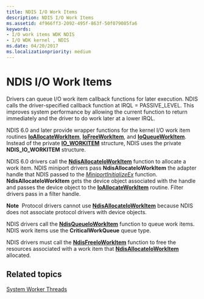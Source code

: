 ```yaml
---
title: NDIS I/O Work Items
description: NDIS I/O Work Items
ms.assetid: 4f966ff3-2092-495f-863f-50f079085fa6
keywords:
- I/O work items WDK NDIS
- I/O WDK kernel , NDIS
ms.date: 04/20/2017
ms.localizationpriority: medium
---
```


# NDIS I/O Work Items





Drivers can queue I/O work item callback functions for later execution. NDIS calls the driver-specified callback function at IRQL = PASSIVE\_LEVEL. This improves system performance by allowing the current function to return immediately and the driver to do work later at a lower IRQL.

NDIS 6.0 and later provide wrapper functions for the kernel I/O work item routines [**IoAllocateWorkItem**](https://docs.microsoft.com/windows-hardware/drivers/ddi/content/wdm/nf-wdm-ioallocateworkitem), [**IoFreeWorkItem**](https://docs.microsoft.com/windows-hardware/drivers/ddi/content/wdm/nf-wdm-iofreeworkitem), and [**IoQueueWorkItem**](https://docs.microsoft.com/windows-hardware/drivers/ddi/content/wdm/nf-wdm-ioqueueworkitem). Instead of the private [**IO\_WORKITEM**](https://docs.microsoft.com/windows-hardware/drivers/kernel/eprocess) structure, NDIS uses the private **NDIS\_IO\_WORKITEM** structure.

NDIS 6.0 drivers call the [**NdisAllocateIoWorkItem**](https://docs.microsoft.com/windows-hardware/drivers/ddi/content/ndis/nf-ndis-ndisallocateioworkitem) function to allocate a work item. NDIS miniport drivers pass **NdisAllocateIoWorkItem** the adapter handle that NDIS passed to the [*MiniportInitializeEx*](https://docs.microsoft.com/windows-hardware/drivers/ddi/content/ndis/nc-ndis-miniport_initialize) function. **NdisAllocateIoWorkItem** gets the device object associated with the handle and passes the device object to the [**IoAllocateWorkItem**](https://docs.microsoft.com/windows-hardware/drivers/ddi/content/wdm/nf-wdm-ioallocateworkitem) routine. Filter drivers pass in a filter handle.

**Note**  Protocol drivers cannot use [**NdisAllocateIoWorkItem**](https://docs.microsoft.com/windows-hardware/drivers/ddi/content/ndis/nf-ndis-ndisallocateioworkitem) because NDIS does not associate protocol drivers with device objects.

 

NDIS drivers call the [**NdisQueueIoWorkItem**](https://docs.microsoft.com/windows-hardware/drivers/ddi/content/ndis/nf-ndis-ndisqueueioworkitem) function to queue work items. NDIS work items use the **CriticalWorkQueue** queue type.

NDIS drivers must call the [**NdisFreeIoWorkItem**](https://docs.microsoft.com/windows-hardware/drivers/ddi/content/ndis/nf-ndis-ndisfreeioworkitem) function to free the resources associated with a work item that [**NdisAllocateIoWorkItem**](https://docs.microsoft.com/windows-hardware/drivers/ddi/content/ndis/nf-ndis-ndisallocateioworkitem) allocated.

## Related topics


[System Worker Threads](https://docs.microsoft.com/windows-hardware/drivers/kernel/system-worker-threads)

 

 






